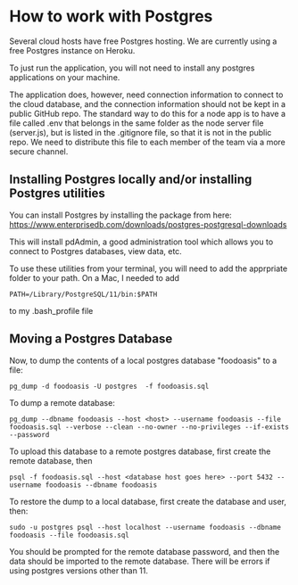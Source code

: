 # How to work with Postgres

Several cloud hosts have free Postgres hosting. We are currently using a free
Postgres instance on Heroku.

To just run the application, you will not need to install any postgres applications on your machine.

The application does, however, need connection information to connect to the cloud
database, and the connection information should not be kept in a public GitHub repo.
The standard way to do this for a node app is to have a file called .env that
belongs in the same folder as the node server file (server.js), but is listed
in the .gitignore file, so that it is not in the public repo. We need to
distribute this file to each member of the team via a more secure channel.

## Installing Postgres locally and/or installing Postgres utilities

You can install Postgres by installing the package from here:
https://www.enterprisedb.com/downloads/postgres-postgresql-downloads

This will install pdAdmin, a good administration tool which allows you to connect
to Postgres databases, view data, etc.

To use these utilities from your terminal, you will need to add the apprpriate folder to
your path. On a Mac, I needed to add

```
PATH=/Library/PostgreSQL/11/bin:$PATH
```

to my .bash_profile file

## Moving a Postgres Database

Now, to dump the contents of a local postgres database "foodoasis" to a file:

```
pg_dump -d foodoasis -U postgres  -f foodoasis.sql
```

To dump a remote database:

```
pg_dump --dbname foodoasis --host <host> --username foodoasis --file foodoasis.sql --verbose --clean --no-owner --no-privileges --if-exists --password
```

To upload this database to a remote postgres database, first create the remote database, then

```
psql -f foodoasis.sql --host <database host goes here> --port 5432 --username foodoasis --dbname foodoasis
```

To restore the dump to a local database, first create the database and user, then:

```
sudo -u postgres psql --host localhost --username foodoasis --dbname foodoasis --file foodoasis.sql
```

You should be prompted for the remote database password, and then the data should be imported to the remote
database.
There will be errors if using postgres versions other than 11.
